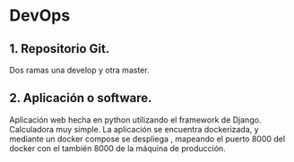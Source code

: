 # DevOps
## 1. Repositorio Git.
Dos ramas una develop y otra master.
## 2. Aplicación o software.
Aplicación web hecha en python utilizando el framework de Django. Calculadora muy simple. La aplicación se encuentra dockerizada, y mediante un docker compose se despliega , mapeando el puerto 8000 del docker con el también 8000 de la máquina de producción.